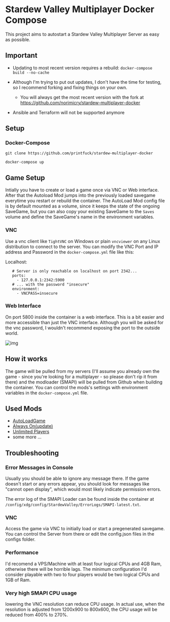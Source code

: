 # Stardew Valley Multiplayer Docker Compose

This project aims to autostart a Stardew Valley Multiplayer Server as easy as possible.

## Important

 - Updating to most recent version requires a rebuild: `docker-compose build --no-cache` 
 - Although I'm trying to put out updates, I don't have the time for testing, so I recommend forking and fixing things on your own.
   - You will always get the most recent version with the fork at https://github.com/norimicry/stardew-multiplayer-docker
     
 - Ansible and Terraform will not be supported anymore

## Setup

### Docker-Compose
 
```
git clone https://github.com/printfuck/stardew-multiplayer-docker

docker-compose up
```

## Game Setup

Intially you have to create or load a game once via VNC or Web interface. After that the Autoload Mod jumps into the previously loaded savegame everytime you restart or rebuild the container. The AutoLoad Mod config file is by default mounted as a volume, since it keeps the state of the ongoing SaveGame, but you can also copy your existing SaveGame to the `Saves` volume and define the SaveGame's name in the environment variables.

### VNC

Use a vnc client like `TightVNC` on Windows or plain `vncviewer` on any Linux distribution to connect to the server. You can modify the VNC Port and IP address and Password in the `docker-compose.yml` file like this:

Localhost:
```
   # Server is only reachable on localhost on port 2342...
   ports:
     - 127.0.0.1:2342:5900
   # ... with the password "insecure"
   environment:
     - VNCPASS=insecure
```

### Web Interface 

On port 5800 inside the container is a web interface. This is a bit easier and more accessible than just the VNC interface. Although you will be asked for the vnc password, I wouldn't recommend exposing the port to the outside world.

![img](https://store.eris.cc/uploads/859865e1ab5b23fb223923d9a7e4806b.PNG)

## How it works

The game will be pulled from my servers (I'll assume you already own the game - since you're looking for a multiplayer - so please don't rip it from there) and the modloader (SMAPI) will be pulled from Github when building the container. You can control the mods's settings with environment variables in the `docker-compose.yml` file.

## Used Mods

* [AutoLoadGame](https://www.nexusmods.com/stardewvalley/mods/2509)
* [Always On(update)](https://github.com/perkmi/Always-On-Server-for-Multiplayer/releases)
* [Unlimited Players](https://www.nexusmods.com/stardewvalley/mods/2213)
* some more ...

## Troubleshooting

### Error Messages in Console

Usually you should be able to ignore any message there. If the game doesn't start or any errors appear, you should look for messages like "cannot open display", which would most likely indicate permission errors.

The error log of the SMAPI Loader can be found inside the container at `/config/xdg/config/StardewValley/ErrorLogs/SMAPI-latest.txt`.

### VNC

Access the game via VNC to initially load or start a pregenerated savegame. You can control the Server from there or edit the config.json files in the configs folder.

### Performance

I'd recomend a VPS/Machine with at least four logical CPUs and 4GB Ram, otherwise there will be horrible lags. The minimum configuration I'd consider playable with two to four players would be two logical CPUs and 1GB of Ram.

### Very high SMAPI CPU usage

lowering the VNC resolution can reduce CPU usage. In actual use, when the resolution is adjusted from 1200x900 to 800x600, the CPU usage will be reduced from 400% to 270%.

